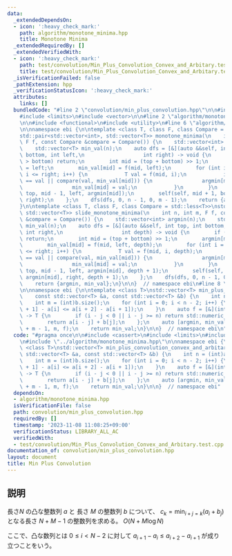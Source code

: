 ```yaml
---
data:
  _extendedDependsOn:
  - icon: ':heavy_check_mark:'
    path: algorithm/monotone_minima.hpp
    title: Monotone Minima
  _extendedRequiredBy: []
  _extendedVerifiedWith:
  - icon: ':heavy_check_mark:'
    path: test/convolution/Min_Plus_Convolution_Convex_and_Arbitary.test.cpp
    title: test/convolution/Min_Plus_Convolution_Convex_and_Arbitary.test.cpp
  _isVerificationFailed: false
  _pathExtension: hpp
  _verificationStatusIcon: ':heavy_check_mark:'
  attributes:
    links: []
  bundledCode: "#line 2 \"convolution/min_plus_convolution.hpp\"\n\n#include <cassert>\n\
    #include <limits>\n#include <vector>\n\n#line 2 \"algorithm/monotone_minima.hpp\"\
    \n\n#include <functional>\n#include <utility>\n#line 6 \"algorithm/monotone_minima.hpp\"\
    \n\nnamespace ebi {\n\ntemplate <class T, class F, class Compare = std::less<T>>\n\
    std::pair<std::vector<int>, std::vector<T>> monotone_minima(\n    int n, int m,\
    \ F f, const Compare &compare = Compare()) {\n    std::vector<int> argmin(n);\n\
    \    std::vector<T> min_val(n);\n    auto dfs = [&](auto &&self, int top, int\
    \ bottom, int left,\n                   int right) -> void {\n        if (top\
    \ > bottom) return;\n        int mid = (top + bottom) >> 1;\n        argmin[mid]\
    \ = left;\n        min_val[mid] = f(mid, left);\n        for (int i = left + 1;\
    \ i <= right; i++) {\n            T val = f(mid, i);\n            if (min_val[mid]\
    \ == val || compare(val, min_val[mid])) {\n                argmin[mid] = i;\n\
    \                min_val[mid] = val;\n            }\n        }\n        self(self,\
    \ top, mid - 1, left, argmin[mid]);\n        self(self, mid + 1, bottom, argmin[mid],\
    \ right);\n    };\n    dfs(dfs, 0, n - 1, 0, m - 1);\n    return {argmin, min_val};\n\
    }\n\ntemplate <class T, class F, class Compare = std::less<T>>\nstd::pair<std::vector<int>,\
    \ std::vector<T>> slide_monotone_minima(\n    int n, int m, F f, const Compare\
    \ &compare = Compare()) {\n    std::vector<int> argmin(n);\n    std::vector<T>\
    \ min_val(n);\n    auto dfs = [&](auto &&self, int top, int bottom, int left,\
    \ int right,\n                   int depth) -> void {\n        if (top > bottom)\
    \ return;\n        int mid = (top + bottom) >> 1;\n        argmin[mid] = left;\n\
    \        min_val[mid] = f(mid, left, depth);\n        for (int i = left + 1; i\
    \ <= right; i++) {\n            T val = f(mid, i, depth);\n            if (min_val[mid]\
    \ == val || compare(val, min_val[mid])) {\n                argmin[mid] = i;\n\
    \                min_val[mid] = val;\n            }\n        }\n        self(self,\
    \ top, mid - 1, left, argmin[mid], depth + 1);\n        self(self, mid + 1, bottom,\
    \ argmin[mid], right, depth + 1);\n    };\n    dfs(dfs, 0, n - 1, 0, m - 1, 0);\n\
    \    return {argmin, min_val};\n}\n\n}  // namespace ebi\n#line 8 \"convolution/min_plus_convolution.hpp\"\
    \n\nnamespace ebi {\n\ntemplate <class T>\nstd::vector<T> min_plus_convolution_convex_and_arbitary(\n\
    \    const std::vector<T> &a, const std::vector<T> &b) {\n    int n = (int)a.size();\n\
    \    int m = (int)b.size();\n    for (int i = 0; i < n - 2; i++) {\n        assert(a[i\
    \ + 1] - a[i] <= a[i + 2] - a[i + 1]);\n    }\n    auto f = [&](int i, int j)\
    \ -> T {\n        if (i - j < 0 || i - j >= n) return std::numeric_limits<T>::max();\n\
    \        return a[i - j] + b[j];\n    };\n    auto [argmin, min_val] = monotone_minima<T>(n\
    \ + m - 1, m, f);\n    return min_val;\n}\n\n}  // namespace ebi\n"
  code: "#pragma once\n\n#include <cassert>\n#include <limits>\n#include <vector>\n\
    \n#include \"../algorithm/monotone_minima.hpp\"\n\nnamespace ebi {\n\ntemplate\
    \ <class T>\nstd::vector<T> min_plus_convolution_convex_and_arbitary(\n    const\
    \ std::vector<T> &a, const std::vector<T> &b) {\n    int n = (int)a.size();\n\
    \    int m = (int)b.size();\n    for (int i = 0; i < n - 2; i++) {\n        assert(a[i\
    \ + 1] - a[i] <= a[i + 2] - a[i + 1]);\n    }\n    auto f = [&](int i, int j)\
    \ -> T {\n        if (i - j < 0 || i - j >= n) return std::numeric_limits<T>::max();\n\
    \        return a[i - j] + b[j];\n    };\n    auto [argmin, min_val] = monotone_minima<T>(n\
    \ + m - 1, m, f);\n    return min_val;\n}\n\n}  // namespace ebi"
  dependsOn:
  - algorithm/monotone_minima.hpp
  isVerificationFile: false
  path: convolution/min_plus_convolution.hpp
  requiredBy: []
  timestamp: '2023-11-08 11:08:25+09:00'
  verificationStatus: LIBRARY_ALL_AC
  verifiedWith:
  - test/convolution/Min_Plus_Convolution_Convex_and_Arbitary.test.cpp
documentation_of: convolution/min_plus_convolution.hpp
layout: document
title: Min Plus Convolution
---
```


## 説明

長さ$N$ の凸な整数列 $a$ と 長さ $M$ の整数列 $b$ について、 $c_k = \min_{i + j = k} (a_i + b_j)$ となる長さ $N+M-1$ の整数列を求める。 $O(N + M\log N)$

ここで、凸な数列とは $0 \leq i < N-2$ に対して $a_{i + 1} - a_i \leq a_{i + 2} - a_{i + 1}$ が成り立つことをいう。